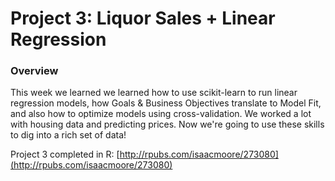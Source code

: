 # Project 3: Liquor Sales + Linear Regression

### Overview
This week we learned we learned how to use scikit-learn to run linear regression models, how Goals & Business Objectives translate to Model Fit, and also how to optimize models using cross-validation. We worked a lot with housing data and predicting prices. Now we're going to use these skills to dig into a rich set of data!  

Project 3 completed in R: [http://rpubs.com/isaacmoore/273080](http://rpubs.com/isaacmoore/273080)